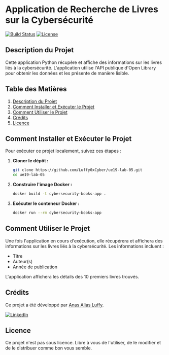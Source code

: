# Application de Recherche de Livres sur la Cybersécurité
[![Build Status](https://cdn.prod.website-files.com/5e0f1144930a8bc8aace526c/65dd9eb5aaca434fac4f1c7c_Build-Passing-brightgreen.svg)](https://github.com/Luffy0xCyber/ue19-lab-05/actions)
[![License](https://img.shields.io/badge/License-Unlicensed-blue.svg)](https://github.com/Luffy0xCyber/ue19-lab-05/blob/main/LICENSE)

## Description du Projet

Cette application Python récupère et affiche des informations sur les livres liés à la cybersécurité. L'application utilise l'API publique d'Open Library pour obtenir les données et les présente de manière lisible.

## Table des Matières

1. [Description du Projet](#description-du-projet)
2. [Comment Installer et Exécuter le Projet](#comment-installer-et-exécuter-le-projet)
3. [Comment Utiliser le Projet](#comment-utiliser-le-projet)
4. [Crédits](#crédits)
5. [Licence](#licence)

## Comment Installer et Exécuter le Projet

Pour exécuter ce projet localement, suivez ces étapes :

1. **Cloner le dépôt :**
    ```sh
    git clone https://github.com/Luffy0xCyber/ue19-lab-05.git
    cd ue19-lab-05
    ```

2. **Construire l'image Docker :**
    ```sh
    docker build -t cybersecurity-books-app .
    ```

3. **Exécuter le conteneur Docker :**
    ```sh
    docker run --rm cybersecurity-books-app
    ```

## Comment Utiliser le Projet

Une fois l'application en cours d'exécution, elle récupérera et affichera des informations sur les livres liés à la cybersécurité. Les informations incluent :

- Titre
- Auteur(s)
- Année de publication

L'application affichera les détails des 10 premiers livres trouvés.

## Crédits

Ce projet a été développé par [Anas Alias Luffy](https://github.com/Luffy0xCyber).

[![LinkedIn](https://img.shields.io/badge/LinkedIn-Connect-blue)](https://www.linkedin.com/in/anaself/)

## Licence

Ce projet n'est pas sous licence. Libre à vous de l'utiliser, de le modifier et de le distribuer comme bon vous semble.